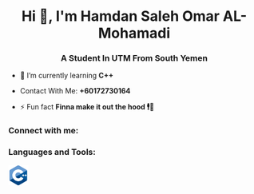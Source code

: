 <h1 align="center">Hi 👋, I'm Hamdan Saleh Omar AL-Mohamadi</h1>
<h3 align="center">A Student In UTM From South Yemen</h3>

- 🌱 I’m currently learning **C++**

- Contact With Me: **+60172730164**

- ⚡ Fun fact **Finna make it out the hood 🕴️🙏**

<h3 align="left">Connect with me:</h3>
<p align="left">
</p>

<h3 align="left">Languages and Tools:</h3>
<p align="left"> <a href="https://www.w3schools.com/cpp/" target="_blank" rel="noreferrer"> <img src="https://raw.githubusercontent.com/devicons/devicon/master/icons/cplusplus/cplusplus-original.svg" alt="cplusplus" width="40" height="40"/> </a> </p>
